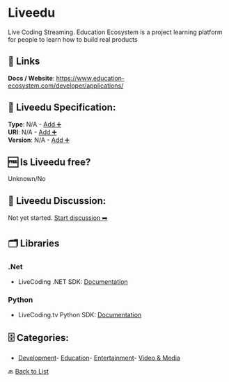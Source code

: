 # Liveedu

Live Coding Streaming. Education Ecosystem is a project learning platform for people to learn how to build real products

##  🔗 Links
**Docs / Website**: https://www.education-ecosystem.com/developer/applications/

## 🧬 Liveedu Specification:
**Type**: N/A - [Add ➕](https://github.com/apis-list/apis-list/edit/main/apis/liveedu/liveedu.yaml)  
**URI**: N/A - [Add ➕](https://github.com/apis-list/apis-list/edit/main/apis/liveedu/liveedu.yaml)  
**Version**: N/A - [Add ➕](https://github.com/apis-list/apis-list/edit/main/apis/liveedu/liveedu.yaml)

## 🆓 Is Liveedu free?
 Unknown/No 

## 💬 Liveedu Discussion:
Not yet started. [Start discussion ➡️](https://github.com/apis-list/apis-list/discussions/new)

## 🗂️ Libraries
### .Net
- LiveCoding .NET SDK: [Documentation](https://github.com/LiveCodingTVOfficial/LiveCoding.NET)
### Python
- LiveCoding.tv Python SDK: [Documentation](https://github.com/LiveCodingTVOfficial/python-livecodingtv)


## 🗄️ Categories:
- [Development](https://github.com/apis-list/apis-list#development-)- [Education](https://github.com/apis-list/apis-list#education-)- [Entertainment](https://github.com/apis-list/apis-list#entertainment-)- [Video & Media](https://github.com/apis-list/apis-list#video--media-)

🔙  [Back to List](https://github.com/apis-list/apis-list)
